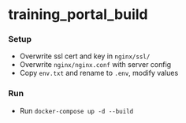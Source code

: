 # training_portal_build

### Setup
- Overwrite ssl cert and key in `nginx/ssl/`
- Overwrite `nginx/nginx.conf` with server config
- Copy `env.txt` and rename to `.env`, modify values

### Run
- Run `docker-compose up -d --build`
